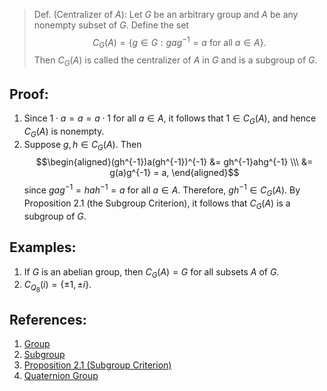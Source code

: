 > Def. (Centralizer of $A$): Let $G$ be an arbitrary group and $A$ be any nonempty subset of $G$. Define the set $$C_{G}(A) = \{g \in G: gag^{-1} = a  \text{ for all $a \in A$}\}.$$ Then $C_{G}(A)$ is called the centralizer of $A$ in $G$ and is a subgroup of $G$. 

## Proof:
1. Since $1 \cdot a = a=  a \cdot 1$ for all $a \in A$, it follows that $1 \in C_{G}(A)$, and hence $C_{G}(A)$ is nonempty. 
2. Suppose $g, h \in C_{G}(A)$. Then $$\begin{aligned}(gh^{-1})a(gh^{-1})^{-1} &= gh^{-1}ahg^{-1} \\\ &= g(a)g^{-1} = a, \end{aligned}$$ since $gag^{-1} = hah^{-1} = a$ for all $a \in A$. Therefore, $gh^{-1} \in C_{G}(A)$. 
By Proposition 2.1 (the Subgroup Criterion), it follows that $C_{G}(A)$ is a subgroup of $G$. 

## Examples:
1. If $G$ is an abelian group, then $C_{G}(A) = G$ for all subsets $A$ of $G$. 
2. $C_{Q_{8}}(i) = \{\pm 1, \pm i\}$. 

## References: 
1. [Group](../Introduction%20to%20Groups/Group.md)
2. [Subgroup](Subgroups/Subgroup.md)
3. [Proposition 2.1 (Subgroup Criterion)](Subgroups/Proposition%202.1%20(Subgroup%20Criterion).md)
4. [Quaternion Group](Introduction%20to%20Groups/Quaternion%20Group.md)